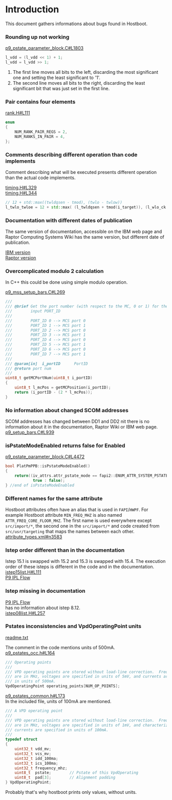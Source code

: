 # Introduction

This document gathers informations about bugs found in Hostboot.

### Rounding up not working

[p9_pstate_parameter_block.C#L1803](https://github.com/open-power/hostboot/blob/4689d6d20fccc4587aea2cdfa843dc9881ff6482/src/import/chips/p9/procedures/hwp/pm/p9_pstate_parameter_block.C#L1803)

```cpp
l_vdd = (l_vdd << 1) + 1;
l_vdd = l_vdd >> 1;
```

1.
    The first line moves all bits to the left, discarding the most significant one
    and setting the least significant to '1'.
2.
    The second line moves all bits to the right, discarding the least significant
    bit that was just set in the first line.

### Pair contains four elements

[rank.H#L111](https://github.com/3mdeb/talos-hostboot/blob/a2ddbf3150e2c02ccc904b25d6650c9932a8a841/src/import/chips/p9/procedures/hwp/memory/lib/dimm/rank.H#L111)

```cpp
enum
{
    NUM_RANK_PAIR_REGS = 2,
    NUM_RANKS_IN_PAIR = 4,
};
```

### Comments describing different operation than code implements

Comment describing what will be executed presents different operation than
the actual code implements.

[timing.H#L329](https://github.com/3mdeb/talos-hostboot/blob/a2ddbf3150e2c02ccc904b25d6650c9932a8a841/src/import/chips/p9/procedures/hwp/memory/lib/eff_config/timing.H#L329)\
[timing.H#L344](https://github.com/3mdeb/talos-hostboot/blob/a2ddbf3150e2c02ccc904b25d6650c9932a8a841/src/import/chips/p9/procedures/hwp/memory/lib/eff_config/timing.H#L344)

```cpp
// 12 + std::max((twldqsen - tmod), (twlo - twlow))
l_twlo_twloe = 12 + std::max( (l_twldqsen + tmod(i_target)), (l_wlo_ck + l_wloe_ck) ) + l_dq_ck + l_dqs_ck;
```

### Documentation with different dates of publication

The same version of documentation, accessible on the IBM web page and
Raptor Computing Systems Wiki has the same version, but different date
of publication.

[IBM version](https://ibm.ent.box.com/s/ddcdl3g0otdzyiajhkfe3jjh2oy5p3mt)\
[Raptor version](https://wiki.raptorcs.com/w/images/0/04/POWER9_Registers_vol1_version1.1_pub.pdf)

### Overcomplicated modulo 2 calculation

In C++ this could be done using simple modulo operation.

[p9_mss_setup_bars.C#L269](https://github.com/open-power/hostboot/blob/4689d6d20fccc4587aea2cdfa843dc9881ff6482/src/import/chips/p9/procedures/hwp/nest/p9_mss_setup_bars.C#L269)

```cpp
///
/// @brief Get the port number (with respect to the MC, 0 or 1) for the
///        input PORT_ID
///
///        PORT_ID 0 --> MCS port 0
///        PORT_ID 1 --> MCS port 1
///        PORT_ID 2 --> MCS port 0
///        PORT_ID 3 --> MCS port 1
///        PORT_ID 4 --> MCS port 0
///        PORT_ID 5 --> MCS port 1
///        PORT_ID 6 --> MCS port 0
///        PORT_ID 7 --> MCS port 1
///
/// @param[in]  i_portID      PortID
/// @return port num
///
uint8_t getMCPortNum(uint8_t i_portID)
{
    uint8_t l_mcPos = getMCPosition(i_portID);
    return (i_portID - (2 * l_mcPos));
}
```

### No information about changed SCOM addresses

SCOM addresses has changed between DD1 and DD2 nit there is no information about
it in the documentation, Raptor Wiki or IBM web page.\
[p9_setup_bars.C#L939](https://github.com/open-power/hostboot/blob/master/src/import/chips/p9/procedures/hwp/nest/p9_setup_bars.C#L939)

### isPstateModeEnabled returns false for Enabled

[p9_pstate_parameter_block.C#L4472](https://github.com/open-power/hostboot/blob/4689d6d20fccc4587aea2cdfa843dc9881ff6482/src/import/chips/p9/procedures/hwp/pm/p9_pstate_parameter_block.C#L4472)
```cpp
bool PlatPmPPB::isPstateModeEnabled()
{
    return((iv_attrs.attr_pstate_mode == fapi2::ENUM_ATTR_SYSTEM_PSTATES_MODE_OFF) ?
            true : false);
} //end of isPstateModeEnabled
```

### Different names for the same attribute

Hostboot attributes often have an alias that is used in `FAPI`/`HWPF`.
For example Hostboot attribute `MIN_FREQ_MHZ` is also named `ATTR_FREQ_CORE_FLOOR_MHZ`.
The first name is used everywhere except `src/import/*`, the second one
in the `src/import/*` and code created from `src/usr/targeting` that
maps the names between each other.\
[attribute_types.xml#n3583](https://git.raptorcs.com/git/talos-hostboot/tree/src/usr/targeting/common/xmltohb/attribute_types.xml#n3583)

### Istep order different than in the documentation

Istep 15.1 is swapped with 15.2 and 15.3 is swapped with 15.4.
The execution order of these isteps is different in the code
and in the documentation.\
[istep15list.H#L111](https://github.com/open-power/hostboot/blob/4689d6d20fccc4587aea2cdfa843dc9881ff6482/src/include/usr/isteps/istep15list.H#L111)\
[P9 IPL Flow](https://wiki.raptorcs.com/w/images/b/bd/IPL-Flow-POWER9.pdf)

### Istep missing in documentation

[P9 IPL Flow](https://wiki.raptorcs.com/w/images/b/bd/IPL-Flow-POWER9.pdf)\
has no information about istep 8.12.\
[istep08list.H#L257](https://github.com/open-power/hostboot/blob/4689d6d20fccc4587aea2cdfa843dc9881ff6482/src/include/usr/isteps/istep08list.H#L257)

### Pstates inconsistencies and VpdOperatingPoint units

[readme.txt](https://github.com/3mdeb/coreboot/blob/09bc0efd57f59dea97790dedf0ae224ab661fad6/src/soc/ibm/power9/pstates_include/readme.txt)

The comment in the code mentions units of 500mA.\
[p9_pstates_occ.h#L164](https://github.com/open-power/hostboot/blob/master/src/import/chips/p9/procedures/hwp/lib/p9_pstates_occ.h#L164)

```cpp
/// Operating points
///
/// VPD operating points are stored without load-line correction.  Frequencies
/// are in MHz, voltages are specified in units of 5mV, and currents are
/// in units of 500mA.
VpdOperatingPoint operating_points[NUM_OP_POINTS];
```
[p9_pstates_common.h#L173](https://github.com/open-power/hostboot/blob/master/src/import/chips/p9/procedures/hwp/lib/p9_pstates_common.h#L173)\
In the included file, units of 100mA are mentioned.
```cpp
/// A VPD operating point
///
/// VPD operating points are stored without load-line correction.  Frequencies
/// are in MHz, voltages are specified in units of 1mV, and characterization
/// currents are specified in units of 100mA.
///
typedef struct
{
    uint32_t vdd_mv;
    uint32_t vcs_mv;
    uint32_t idd_100ma;
    uint32_t ics_100ma;
    uint32_t frequency_mhz;
    uint8_t  pstate;        // Pstate of this VpdOperating
    uint8_t  pad[3];        // Alignment padding
} VpdOperatingPoint;
```
Probably that's why hostboot prints only values, without units.
